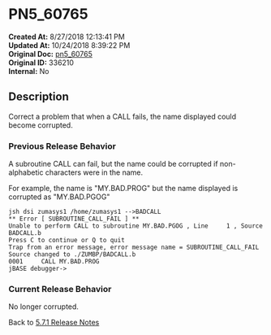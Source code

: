 # PN5_60765

**Created At:** 8/27/2018 12:13:41 PM  
**Updated At:** 10/24/2018 8:39:22 PM  
**Original Doc:** [pn5_60765](https://docs.jbase.com/48420-5-7-1-release-notes/pn5_60765)  
**Original ID:** 336210  
**Internal:** No  

## Description

Correct a problem that when a CALL fails, the name displayed could become corrupted.

### Previous Release Behavior

A subroutine CALL can fail, but the name could be corrupted if non-alphabetic characters were in the name.

For example, the name is "MY.BAD.PROG" but the name displayed is corrupted as "MY.BAD.PGOG"

```
jsh dsi zumasys1 /home/zumasys1 -->BADCALL
** Error [ SUBROUTINE_CALL_FAIL ] **
Unable to perform CALL to subroutine MY.BAD.PGOG , Line     1 , Source BADCALL.b
Press C to continue or Q to quit
Trap from an error message, error message name = SUBROUTINE_CALL_FAIL
Source changed to ./ZUMBP/BADCALL.b
0001     CALL MY.BAD.PROG
jBASE debugger->
```

### Current Release Behavior

No longer corrupted.

Back to [5.7.1 Release Notes](./../README.md)
